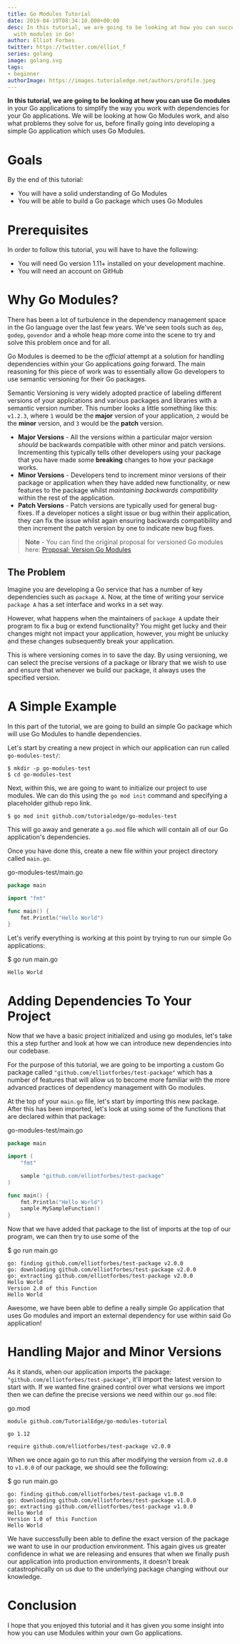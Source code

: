 ```yaml
---
title: Go Modules Tutorial
date: 2019-04-19T08:34:10.000+00:00
desc: In this tutorial, we are going to be looking at how you can successfully work
  with modules in Go!
author: Elliot Forbes
twitter: https://twitter.com/elliot_f
series: golang
image: golang.svg
tags:
- beginner
authorImage: https://images.tutorialedge.net/authors/profile.jpeg
---
```


**In this tutorial, we are going to be looking at how you can use Go modules** in your Go applications
to simplify the way you work with dependencies for your Go applications. We will be looking at
how Go Modules work, and also what problems they solve for us, before finally going into developing a simple
Go application which uses Go Modules.

# Goals

By the end of this tutorial:

* You will have a solid understanding of Go Modules
* You will be able to build a Go package which uses Go Modules

# Prerequisites

In order to follow this tutorial, you will have to have the following:

* You will need Go version 1.11+ installed on your development machine.
* You will need an account on GitHub

# Why Go Modules?

There has been a lot of turbulence in the dependency management space in the Go language
over the last few years. We've seen tools such as `dep`, `godep`, `govendor` and a whole
heap more come into the scene to try and solve this problem once and for all.

Go Modules is deemed to be the _official_ attempt at a solution for handling dependencies
within your Go applications _going_ forward. The main reasoning for this piece of work
was to essentially allow Go developers to use semantic versioning for their Go packages.

Semantic Versioning is very widely adopted practice of labeling different versions of your
applications and various packages and libraries with a semantic version number. This number
looks a little something like this: `v1.2.3`, where `1` would be the **major** version of your
application, `2` would be the **minor** version, and `3` would be the **patch** version.

* **Major Versions** - All the versions within a particular major version _should_ be backwards
  compatible with other minor and patch versions. Incrementing this typically tells other developers
  using your package that you have made some **breaking** changes to how your package works.
* **Minor Versions** - Developers tend to increment minor versions of their package or application
  when they have added new functionality, or new features to the package whilst _maintaining backwards
  compatibility_ within the rest of the application.
* **Patch Versions** - Patch versions are typically used for general bug-fixes. If a developer notices
  a slight issue or bug within their application, they can fix the issue whilst again ensuring
  backwards compatibility and then increment the patch version by one to indicate new bug fixes.

> **Note** - You can find the original proposal for versioned Go modules here:
> [Proposal: Version Go Modules](https://go.googlesource.com/proposal/+/master/design/24301-versioned-go.md)

## The Problem

Imagine you are developing a Go service that has a number of key dependencies
such as `package A`. Now, at the time of writing your service `package A` has
a set interface and works in a set way.

However, what happens when the maintainers of `package A` update their program to fix
a bug or extend functionality? You might get lucky and their changes might not impact
your application, however, you might be unlucky and these changes subsequently break
your application.

This is where versioning comes in to save the day. By using versioning, we can
select the precise versions of a package or library that we wish to use and
ensure that whenever we build our package, it always uses the specified version.

# A Simple Example

In this part of the tutorial, we are going to build an simple Go package which
will use Go Modules to handle dependencies.

Let's start by creating a new project in which our application can run called
`go-modules-test/`:

```output
$ mkdir -p go-modules-test
$ cd go-modules-test
```

Next, within this, we are going to want to initialize our project to use
modules. We can do this using the `go mod init` command and specifying a
placeholder github repo link.

```output
$ go mod init github.com/tutorialedge/go-modules-test
```

This will go away and generate a `go.mod` file which will contain all of our Go application's
dependencies.

Once you have done this, create a new file within your project directory called `main.go`.

<div class="filename"> go-modules-test/main.go </div>

```go
package main

import "fmt"

func main() {
    fmt.Println("Hello World")
}
```

Let's verify everything is working at this point by trying to run our simple Go applications:

<div class="filename"> $ go run main.go </div>

```output
Hello World
```

# Adding Dependencies To Your Project

Now that we have a basic project initialized and using go modules, let's take this a step further
and look at how we can introduce new dependencies into our codebase.

For the purpose of this tutorial, we are going to be importing a custom Go package called
`"github.com/elliotforbes/test-package"` which has a number of features that will allow us to
become more familiar with the more advanced practices of dependency management with Go modules.

At the top of your `main.go` file, let's start by importing this new package. After this has been
imported, let's look at using some of the functions that are declared within that package:

<div class="filename"> go-modules-test/main.go </div>

```go
package main

import (
    "fmt"

    sample "github.com/elliotforbes/test-package"
)

func main() {
    fmt.Println("Hello World")
    sample.MySampleFunction()
}
```

Now that we have added that package to the list of imports at the top of our program, we can then
try to use some of the

<div class="filename"> $ go run main.go </div>

```output
go: finding github.com/elliotforbes/test-package v2.0.0
go: downloading github.com/elliotforbes/test-package v2.0.0
go: extracting github.com/elliotforbes/test-package v2.0.0
Hello World
Version 2.0 of this Function
Hello World
```

Awesome, we have been able to define a really simple Go application that uses Go modules and
import an external dependency for use within said Go application!

# Handling Major and Minor Versions

As it stands, when our application imports the package: `"github.com/elliotforbes/test-package"`, it'll
import the latest version to start with. If we wanted fine grained control over what versions we import
then we can define the precise versions we need within our `go.mod` file:

<div class="filename"> go.mod </div>

```output
module github.com/TutorialEdge/go-modules-tutorial

go 1.12

require github.com/elliotforbes/test-package v2.0.0
```

When we once again go to run this after modifying the version from `v2.0.0` to `v1.0.0` of our package, we should see the following:

<div class="filename"> $ go run main.go </div>

```output
go: finding github.com/elliotforbes/test-package v1.0.0
go: downloading github.com/elliotforbes/test-package v1.0.0
go: extracting github.com/elliotforbes/test-package v1.0.0
Hello World
Version 1.0 of this Function
Hello World
```

We have successfully been able to define the exact version of the package we want to use in
our production environment. This again gives us greater confidence in what we are releasing and
ensures that when we finally push our application into production environments, it doesn't break
catastrophically on us due to the underlying package changing without our knowledge.

# Conclusion

I hope that you enjoyed this tutorial and it has given you some insight into how
you can use Modules within your own Go applications.

